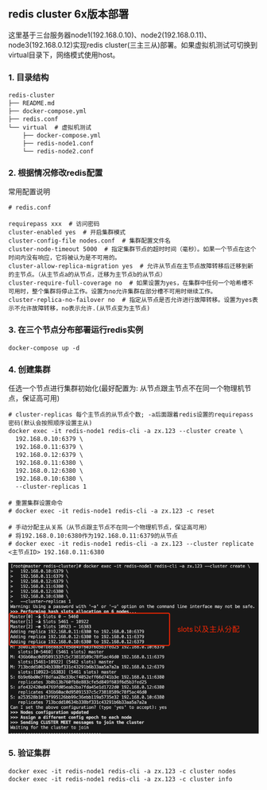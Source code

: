 ## redis cluster 6x版本部署
这里基于三台服务器node1(192.168.0.10)、node2(192.168.0.11)、node3(192.168.0.12)实现redis cluster(三主三从)部署。如果虚拟机测试可切换到virtual目录下，网络模式使用host。
### 1. 目录结构
```
redis-cluster
├── README.md
├── docker-compose.yml
├── redis.conf
└── virtual  # 虚拟机测试
    ├── docker-compose.yml
    ├── redis-node1.conf
    └── redis-node2.conf

```
### 2. 根据情况修改redis配置
常用配置说明
~~~
# redis.conf

requirepass xxx  # 访问密码
cluster-enabled yes  # 开启集群模式
cluster-config-file nodes.conf  # 集群配置文件名
cluster-node-timeout 5000  # 指定集群节点的超时时间（毫秒）。如果一个节点在这个时间内没有响应，它将被认为是不可用的。
cluster-allow-replica-migration yes  # 允许从节点在主节点故障转移后迁移到新的主节点。（从主节点a的从节点，迁移为主节点b的从节点）
cluster-require-full-coverage no  # 如果设置为yes，在集群中任何一个哈希槽不可用时，整个集群将停止工作。设置为no允许集群在部分槽不可用时继续工作。
cluster-replica-no-failover no  # 指定从节点是否允许进行故障转移。设置为yes表示不允许故障转移，no表示允许.(从节点变为主节点)
~~~

### 3. 在三个节点分布部署运行redis实例
```shell
docker-compose up -d
```

### 4. 创建集群
任选一个节点进行集群初始化(最好配置为: 从节点跟主节点不在同一个物理机节点，保证高可用)
```shell
# cluster-replicas 每个主节点的从节点个数; -a后面跟着redis设置的requirepass密码(默认会按照顺序设置主从)
docker exec -it redis-node1 redis-cli -a zx.123 --cluster create \
  192.168.0.10:6379 \
  192.168.0.11:6379 \
  192.168.0.12:6379 \
  192.168.0.11:6380 \
  192.168.0.12:6380 \
  192.168.0.10:6380 \
  --cluster-replicas 1

# 重置集群设置命令
# docker exec -it redis-node1 redis-cli -a zx.123 -c reset

# 手动分配主从关系（从节点跟主节点不在同一个物理机节点，保证高可用）
# 将192.168.0.10:6380作为192.168.0.11:6379的从节点
# docker exec -it redis-node1 redis-cli -a zx.123 --cluster replicate <主节点ID> 192.168.0.11:6380
```

![效果图](../images/redis_cluster.png)

### 5. 验证集群
```shell
docker exec -it redis-node1 redis-cli -a zx.123 -c cluster nodes
docker exec -it redis-node1 redis-cli -a zx.123 -c cluster info
```
